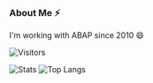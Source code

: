 ### About Me ⚡

I'm working with ABAP since 2010 😄

![Visitors](https://visitor-badge.glitch.me/badge?page_id=MikeSidorochkin)

![Stats](https://github-readme-stats.vercel.app/api?username=MikeSidorochkin&count_private=true&hide=contribs&show_icons=true&theme=dracula)
![Top Langs](https://github-readme-stats.vercel.app/api/top-langs/?username=MikeSidorochkin&count_private=true&hide=tsql&langs_count=7&theme=dracula&layout=default)
